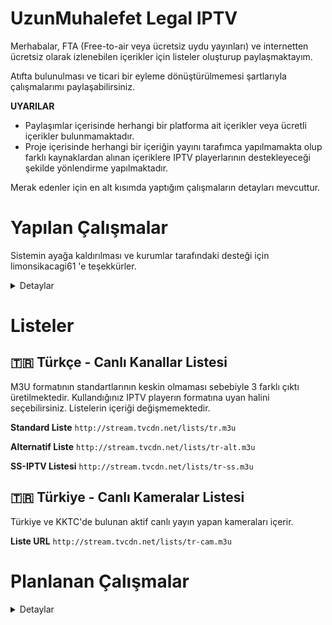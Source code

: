 # UzunMuhalefet Legal IPTV

Merhabalar,
FTA (Free-to-air veya ücretsiz uydu yayınları) ve internetten ücretsiz olarak izlenebilen içerikler için listeler oluşturup paylaşmaktayım. 

Atıfta bulunulması ve ticari bir eyleme dönüştürülmemesi şartlarıyla çalışmalarımı paylaşabilirsiniz.

**UYARILAR**
 - Paylaşımlar içerisinde herhangi bir platforma ait içerikler veya ücretli içerikler bulunmamaktadır.
 - Proje içerisinde herhangi bir içeriğin yayını tarafımca yapılmamakta olup farklı kaynaklardan alınan içeriklere IPTV playerlarının destekleyeceği şekilde yönlendirme yapılmaktadır.

Merak edenler için en alt kısımda yaptığım çalışmaların detayları mevcuttur.

# Yapılan Çalışmalar

Sistemin ayağa kaldırılması ve kurumlar tarafındaki desteği için limonsikacagi61 'e teşekkürler.
<details>
  <summary>Detaylar</summary>

## Canlı Kanalların Yönetimi

 - Ön-tanımsız (Headless) bir CMS (İYS) çözümü olan [Directus](https://directus.io/) sistemi ayağa kaldırılmıştır. 
 - Directus üzerinde gereken veri tipleri (Kanal, Yayın, Kategori vb.) oluşturulup. 450+ kanal için logo, yayın, kaynak vb. bilgiler girilmiştir. ![enter image description here](https://i.imgur.com/a2E1HAQ.png)
- Python ile geliştirilen sistem günlük olarak verileri [CMS API](https://docs.directus.io/reference/introduction.html) üzerinden çekip, yayınları denetleyip en yüksek öncelikli linke yönlendirme yapmaktadır.
- Yayınların denetiminde basit istek atılıp cevap kontrol edilmektedir. FFmpeg çözümleri denenmiş fakat işlem süresini çok arttırması sebebiyle basit istek şekline geri döndürülmüştür.

## YT, DM, Twitch Yayınlarının Sabit Linkleri
- Python [Streamlink](https://streamlink.github.io/) kütüphanesi kullanılarak Youtube, Dailymotion ve Twitch üzerinden yayın yapan kanallar için sabit link oluşturan bir sistem geliştirilmiştir.
- Sistem kendisine tanımlanan konfigürasyon dosyaları üzerinden [Github Actions](https://github.com/features/actions) kullanarak 2 saat aralıklar ile yayınları Multivariant (Master) ve Best (En Yüksek Kalite) listeleri güncellemektedir.

`https://github.com/UzunMuhalefet/yayinlar`

## YT, DM, Twitch Yayınlarının Dinamik Linkleri
- [Query Streamlink](https://github.com/BellezaEmporium/query-streamlink/tree/flask) reposu [Render](https://render.com/) platformu üzerinde ücretsiz hesap ile aktif edilmiştir.
- Streamlink desteği olan sitelere ait yayının bulunduğu linkler *url* sorgu parametresi ile geçilerek sonuç alınabilir. 
- NOT: IP adresi bazlı link koruması bulunan sitelerde çalışmaz. Youtube, Dailymotion, Twitch siteleri için çalışmaktadır fakat ülke bazlı kısıtlama bulunan içeriklerde çalışmayabilir.

`https://tvcdn.onrender.com/iptv-query?url={ICERIK_ADRESI}&.m3u8`

## Ticket (Secure Token) İçeren Sistemler
- Stabil clean (saf) linki bulunmayan platform ve yayınları listelere ekleyebilmek için PHP ve Regex kullanılarak son kullanıcı için link elde eden basit scriptler geliştirilmiş ve [serv00](https://www.serv00.com/) platformu üzerinde ücretsiz hesap ile çalıştırılmaktadır.

### Click2Stream (click2stream.com)
Pattern:
`https://uzunmuhalefet.serv00.net/angelcam.php?id={SUBDOMAIN}&.m3u8`

Örnek Yayın:
`https://abana-belediyesi.click2stream.com/`

Yayın URL:
`https://uzunmuhalefet.serv00.net/angelcam.php?id=abana-belediyesi&.m3u8`

### IPCamLive (ipcamlive.com)
Pattern:
`https://uzunmuhalefet.serv00.net/ipcamlive.php?id={ALIAS/ID}&.m3u8`

Örnek Yayın:
`https://ipcamlive.com/player/player.php?alias=655b2fd67214e`

Yayın URL:
`https://uzunmuhalefet.serv00.net/ipcamlive.php?id=655b2fd67214e&.m3u8`

### RTSP Me (rtsp.me)
Pattern:
`https://uzunmuhalefet.serv00.net/rtspme.php?id={ID}&.m3u8`

Örnek Yayın:
`https://rtsp.me/embed/QRHD7Y2Q/`

Yayın URL:
`https://uzunmuhalefet.serv00.net/rtspme.php?id=QRHD7Y2Q&.m3u8`

### Bursa Büyükşehir Belediyesi
Pattern:
`https://uzunmuhalefet.serv00.net/bursa.php?id={ID}&.m3u8`

Örnek Yayın:
`https://www.bursabuyuksehir.tv/canli-yunus-emre-kavsagi-yeni-23542.html`

Yayın URL:
`https://uzunmuhalefet.serv00.net/bursa.php?id=23542&.m3u8`

### Kocaeli Büyükşehir Belediyesi
Pattern:
`https://uzunmuhalefet.serv00.net/kocaeli.php?id={ID}&.m3u8`

Örnek Yayın:
`https://kocaeliyiseyret.com/Kamera/Index/cumhuriyet-bulvari2/2035`

Yayın URL:
`https://uzunmuhalefet.serv00.net/kocaeli.php?id=2035&.m3u8`

## EPG (Elektronik Program Rehberi)
IPTV Org ekibinin geliştirdiği [EPG](https://github.com/iptv-org/epg) yazılımı kurulup devreye alınmıştır.
Destekleyen playerlarda aşağıdaki URL eklenip kullanılabilir.

`http://epg.tvcdn.net/guide/tr-guide.xml`

</details>

# Listeler

## 🇹🇷 Türkçe - Canlı Kanallar Listesi
M3U formatının standartlarının keskin olmaması sebebiyle 3 farklı çıktı üretilmektedir. Kullandığınız IPTV playerın formatına uyan halini seçebilirsiniz. Listelerin içeriği değişmemektedir.

 **Standard Liste**
`http://stream.tvcdn.net/lists/tr.m3u`

**Alternatif Liste**
`http://stream.tvcdn.net/lists/tr-alt.m3u`

**SS-IPTV Listesi**
`http://stream.tvcdn.net/lists/tr-ss.m3u`

## 🇹🇷 Türkiye - Canlı Kameralar Listesi

Türkiye ve KKTC'de bulunan aktif canlı yayın yapan kameraları içerir.

**Liste URL**
`http://stream.tvcdn.net/lists/tr-cam.m3u`

# Planlanan Çalışmalar
<details>
  <summary>Detaylar</summary>

## 🇹🇷 Türkçe - TV İçerikleri 
Türkiye'de faaliyet gösteren TV kanallarına ait içeriklerin kanalların sitelerindeki yayın adresleri (mp4 ve m3u8 uzantılı) kullanılarak servis edilmesi.
Python ile BeautifulSoup ve Regex kullanılarak içerikler çıkarılmaktadır.

**Planlanan Siteler**
| Kanal Adı | Site URL |
|--|--|
| TRT 1 - Arşiv | https://www.trt1.com.tr/tv/arsiv  |
| Kanal D - Dizi Arşivi | https://www.kanald.com.tr/diziler/arsiv  |
| Kanal D - Program Arşivi | https://www.kanald.com.tr/programlar/arsiv  |
| teve2 - Dizi Arşivi | https://www.teve2.com.tr/diziler/arsiv  |
| teve2 - Program Arşivi | https://www.teve2.com.tr/programlar/arsiv  |
| Show TV - Dizi Arşivi | https://www.showtv.com.tr/diziler/arsivdeki-diziler  |
| Show TV - Program Arşivi | https://www.showtv.com.tr/programlar/arsivdeki-programlar  |
| TV 8 - Programlar | https://www.tv8.com.tr/programlar  |
| TRT Çocuk - Videolar | https://www.trtcocuk.net.tr/video  |
| 360 TV - Programlar | https://www.tv360.com.tr/yasam-programlar  |
| TV 4 - Programlar | https://www.tv4.com.tr/yasam-programlar  |
| CNN Türk - Belgeseller | https://www.tv4.com.tr/yasam-programlar  |

## 🌎 Dünya Kameraları

Belirli konseptlere, ülke, bölge ve platform (websitesi) özelinde listeler çıkartmayı planlıyorum. Talep ettiğiniz bir konsept var ise belirtebilirsiniz.

**Planlanan Playlistler**
1. Havaalanı kameraları

</details>
